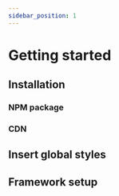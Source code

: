 ```yaml
---
sidebar_position: 1
---
```

# Getting started

## Installation

### NPM package

### CDN



## Insert global styles

## Framework setup

